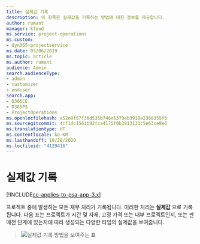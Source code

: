 ```yaml
---
title: 실제값 기록
description: 이 항목은 실제값을 기록하는 방법에 대한 정보를 제공합니다.
author: rumant
manager: kfend
ms.service: project-operations
ms.custom:
- dyn365-projectservice
ms.date: 03/06/2019
ms.topic: article
ms.author: rumant
audience: Admin
search.audienceType:
- admin
- customizer
- enduser
search.app:
- D365CE
- D365PS
- ProjectOperations
ms.openlocfilehash: a52e0f57f36d535b746e5379eb3910a2368355fb
ms.sourcegitcommit: 4cf1dc1561b92fca4175f0b3813133c5e63ce8e6
ms.translationtype: HT
ms.contentlocale: ko-KR
ms.lasthandoff: 10/28/2020
ms.locfileid: "4129416"
---
```

# <a name="recording-actuals"></a>실제값 기록 

[!INCLUDE[cc-applies-to-psa-app-3.x](../includes/cc-applies-to-psa-app-3x.md)]

프로젝트 중에 발생하는 모든 재무 처리가 기록됩니다. 이러한 처리는 **실제값** 으로 기록됩니다. 다음 표는 프로젝트가 시간 및 자재, 고정 가격 또는 내부 프로젝트인지, 또는 판매전 단계에 있는지에 따라 생성되는 다양한 타입의 실제값을 보여줍니다.

> ![실제값 기록 방법을 보여주는 표](media/advanced-table2.png)
